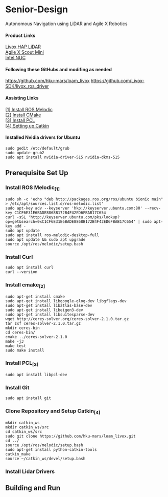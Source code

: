 # Senior-Design
Autonomous Navigation using LiDAR and Agile X Robotics

#### Product Links
[Livox HAP LiDAR](https://www.livoxtech.com/hap)  
[Agile X Scout Mini](https://global.agilex.ai/products/scout-mini)  
[Intel NUC](https://www.intel.com/content/www/us/en/products/sku/205073/intel-nuc-11-performance-kit-nuc11pahi7/specifications.html)

#### Following these GitHubs and modifing as needed
https://github.com/hku-mars/loam_livox
https://github.com/Livox-SDK/livox_ros_driver

#### Assisting Links
[[1] Install ROS Melodic](https://varhowto.com/install-ros-melodic-ubuntu-18-04/)  
[[2] Install CMake](http://ceres-solver.org/installation.html)  
[[3] Install PCL](https://pointclouds.org/downloads/)  
[[4] Setting up Catkin](https://wiki.nps.edu/display/RC/Setting+up+a+ROS+package+from+Git)  

#### Installed Nvidia drivers for Ubuntu
```
sudo gedit /etc/default/grub
sudo update-grub2
sudo apt install nvidia-driver-515 nvidia-dkms-515
```

## Prerequisite Set Up

### Install ROS Melodic<sub>[1]</sub>
```
sudo sh -c 'echo "deb http://packages.ros.org/ros/ubuntu bionic main" > /etc/apt/sources.list.d/ros-melodic.list'
sudo apt-key adv --keyserver 'hkp://keyserver.ubuntu.com:80' --recv-key C1CF6E31E6BADE8868B172B4F42ED6FBAB17C654
curl -sSL 'http://keyserver.ubuntu.com/pks/lookup?op=get&search=0xC1CF6E31E6BADE8868B172B4F42ED6FBAB17C654' | sudo apt-key add -
sudo apt update
sudo apt install ros-melodic-desktop-full
sudo apt update && sudo apt upgrade
source /opt/ros/melodic/setup.bash
```

### Install Curl
```
sudo apt install curl
curl --version
```

### Install cmake<sub>[2]</sub>
```
sudo apt-get install cmake
sudo apt-get install libgoogle-glog-dev libgflags-dev
sudo apt-get install libatlas-base-dev
sudo apt-get install libeigen3-dev
sudo apt-get install libsuitesparse-dev
wget http://ceres-solver.org/ceres-solver-2.1.0.tar.gz
tar zxf ceres-solver-2.1.0.tar.gz
mkdir ceres-bin
cd ceres-bin/
cmake ../ceres-solver-2.1.0
make -j3
make test
sudo make install
```

### Install PCL<sub>[3]</sub>
```
sudo apt install libpcl-dev
```

### Install Git
```
sudo apt install git
```

### Clone Repository and Setup Catkin<sub>[4]</sub>
```
mkdir catkin_ws
mkdir catkin_ws/src
cd catkin_ws/src
sudo git clone https://github.com/hku-mars/loam_livox.git
cd ../
source /opt/ros/melodic/setup.bash
sudo apt-get install python-catkin-tools
catkin_make
source ~/catkin_ws/devel/setup.bash
```

### Install Lidar Drivers

## Building and Run
